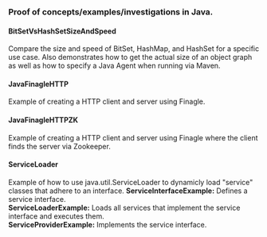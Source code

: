 ### Proof of concepts/examples/investigations in Java.

#### BitSetVsHashSetSizeAndSpeed
Compare the size and speed of BitSet, HashMap, and HashSet for a specific use case. Also demonstrates how to get the
actual size of an object graph as well as how to specify a Java Agent when running via Maven.

#### JavaFinagleHTTP
Example of creating a HTTP client and server using Finagle.

#### JavaFinagleHTTPZK
Example of creating a HTTP client and server using Finagle where the client finds the server via Zookeeper.

#### ServiceLoader
Example of how to use java.util.ServiceLoader to dynamicly load "service" classes that adhere to an interface.
<strong>ServiceInterfaceExample:</strong> Defines a service interface.<br/>
<strong>ServiceLoaderExample:</strong> Loads all services that implement the service interface and executes them.<br/>
<strong>ServiceProviderExample:</strong> Implements the service interface.<br/>
